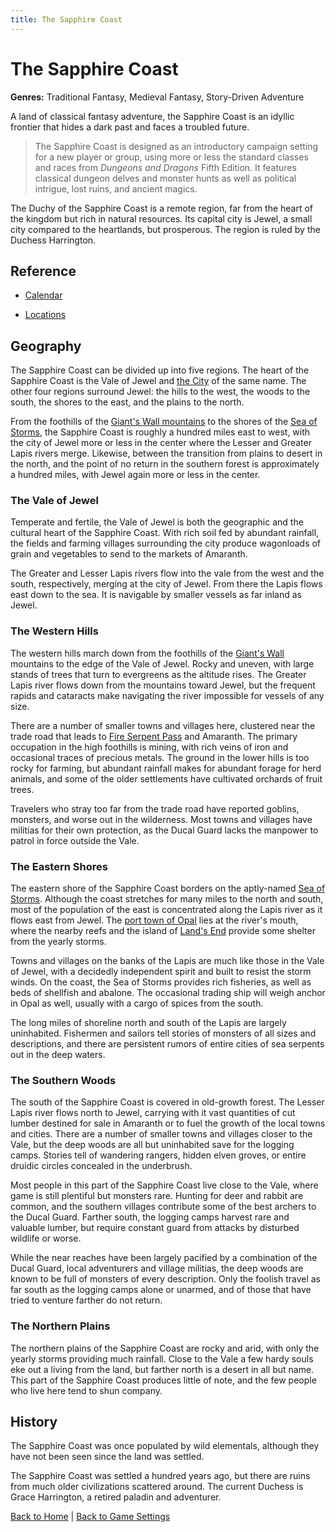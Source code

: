 ```yaml
---
title: The Sapphire Coast
---
```


# The Sapphire Coast

**Genres:** Traditional Fantasy, Medieval Fantasy, Story-Driven Adventure

A land of classical fantasy adventure, the Sapphire Coast is an idyllic frontier that hides a dark past and faces a troubled future.

> The Sapphire Coast is designed as an introductory campaign setting for a new player or group, using more or less the standard classes and races from *Dungeons and Dragons* Fifth Edition. It features classical dungeon delves and monster hunts as well as political intrigue, lost ruins, and ancient magics.

The Duchy of the Sapphire Coast is a remote region, far from the heart of the kingdom but rich in natural resources. Its capital city is Jewel, a small city compared to the heartlands, but prosperous. The region is ruled by the Duchess Harrington.

## Reference

- [Calendar]({{site.baseurl}}/settings/sapphire-coast/calendar)
<!-- - Characters -->
- [Locations]({{site.baseurl}}/settings/sapphire-coast/locations)

## Geography

The Sapphire Coast can be divided up into five regions. The heart of the Sapphire Coast is the Vale of Jewel and [the City]({{site.baseurl}}/settings/sapphire-coast/locations/city-of-jewel) of the same name. The other four regions surround Jewel: the hills to the west, the woods to the south, the shores to the east, and the plains to the north.

From the foothills of the [Giant's Wall mountains](#) to the shores of the [Sea of Storms](#), the Sapphire Coast is roughly a hundred miles east to west, with the city of Jewel more or less in the center where the Lesser and Greater Lapis rivers merge. Likewise, between the transition from plains to desert in the north, and the point of no return in the southern forest is approximately a hundred miles, with Jewel again more or less in the center.

### The Vale of Jewel

Temperate and fertile, the Vale of Jewel is both the geographic and the cultural heart of the Sapphire Coast. With rich soil fed by abundant rainfall, the fields and farming villages surrounding the city produce wagonloads of grain and vegetables to send to the markets of Amaranth.

The Greater and Lesser Lapis rivers flow into the vale from the west and the south, respectively, merging at the city of Jewel. From there the Lapis flows east down to the sea. It is navigable by smaller vessels as far inland as Jewel.

### The Western Hills

The western hills march down from the foothills of the [Giant's Wall](#) mountains to the edge of the Vale of Jewel. Rocky and uneven, with large stands of trees that turn to evergreens as the altitude rises. The Greater Lapis river flows down from the mountains toward Jewel, but the frequent rapids and cataracts make navigating the river impossible for vessels of any size.

There are a number of smaller towns and villages here, clustered near the trade road that leads to [Fire Serpent Pass](#) and Amaranth. The primary occupation in the high foothills is mining, with rich veins of iron and occasional traces of precious metals. The ground in the lower hills is too rocky for farming, but abundant rainfall makes for abundant forage for herd animals, and some of the older settlements have cultivated orchards of fruit trees.

Travelers who stray too far from the trade road have reported goblins, monsters, and worse out in the wilderness. Most towns and villages have militias for their own protection, as the Ducal Guard lacks the manpower to patrol in force outside the Vale.

### The Eastern Shores

The eastern shore of the Sapphire Coast borders on the aptly-named [Sea of Storms](#). Although the coast stretches for many miles to the north and south, most of the population of the east is concentrated along the Lapis river as it flows east from Jewel. The [port town of Opal](#) lies at the river's mouth, where the nearby reefs and the island of [Land's End](#) provide some shelter from the yearly storms.

Towns and villages on the banks of the Lapis are much like those in the Vale of Jewel, with a decidedly independent spirit and built to resist the storm winds. On the coast, the Sea of Storms provides rich fisheries, as well as beds of shellfish and abalone. The occasional trading ship will weigh anchor in Opal as well, usually with a cargo of spices from the south.

The long miles of shoreline north and south of the Lapis are largely uninhabited. Fishermen and sailors tell stories of monsters of all sizes and descriptions, and there are persistent rumors of entire cities of sea serpents out in the deep waters.

### The Southern Woods

The south of the Sapphire Coast is covered in old-growth forest. The Lesser Lapis river flows north to Jewel, carrying with it vast quantities of cut lumber destined for sale in Amaranth or to fuel the growth of the local towns and cities. There are a number of smaller towns and villages closer to the Vale, but the deep woods are all but uninhabited save for the logging camps. Stories tell of wandering rangers, hidden elven groves, or entire druidic circles concealed in the underbrush.

Most people in this part of the Sapphire Coast live close to the Vale, where game is still plentiful but monsters rare. Hunting for deer and rabbit are common, and the southern villages contribute some of the best archers to the Ducal Guard. Farther south, the logging camps harvest rare and valuable lumber, but require constant guard from attacks by disturbed wildlife or worse.

While the near reaches have been largely pacified by a combination of the Ducal Guard, local adventurers and village militias, the deep woods are known to be full of monsters of every description. Only the foolish travel as far south as the logging camps alone or unarmed, and of those that have tried to venture farther do not return.

### The Northern Plains

The northern plains of the Sapphire Coast are rocky and arid, with only the yearly storms providing much rainfall. Close to the Vale a few hardy souls eke out a living from the land, but farther north is a desert in all but name. This part of the Sapphire Coast produces little of note, and the few people who live here tend to shun company.

## History

The Sapphire Coast was once populated by wild elementals, although they have not been seen since the land was settled.

The Sapphire Coast was settled a hundred years ago, but there are ruins from much older civilizations scattered around. The current Duchess is Grace Harrington, a retired paladin and adventurer.

[Back to Home]({{site.baseurl}}/)
|
[Back to Game Settings]({{site.baseurl}}/settings)
